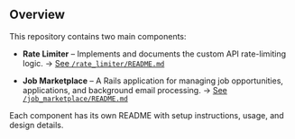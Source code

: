 ## Overview

This repository contains two main components:

- **Rate Limiter** – Implements and documents the custom API rate-limiting logic.
  → [See `/rate_limiter/README.md`](./rate_limiter/README.md)

- **Job Marketplace** – A Rails application for managing job opportunities, applications, and background email processing.
  → [See `/job_marketplace/README.md`](./job_marketplace/README.md)

Each component has its own README with setup instructions, usage, and design details.
